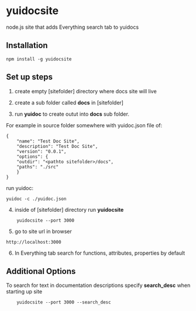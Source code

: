 # yuidocsite


node.js site that adds Everything search tab to yuidocs

## Installation

    npm install -g yuidocsite

## Set up steps

1) create empty [sitefolder] directory where docs site will live

2) create a sub folder called **docs** in [sitefolder]

3) run **yuidoc** to create outut into **docs** sub folder. 

For example in source folder somewhere with yuidoc.json file of:

    {
    	"name": "Test Doc Site",
    	"description": "Test Doc Site",
    	"version": "0.0.1",
    	"options": {
		"outdir": "<pathto sitefolder>/docs",
		"paths": "./src"
    	}
	}
	
run yuidoc:

    yuidoc -c ./yuidoc.json

4) inside of [sitefolder] directory run **yuidocsite**

````
    yuidocsite --port 3000
````

5) go to site url in browser

````
http://localhost:3000
````

6) In Everything tab search for functions, attributes, properties by default 

## Additional Options

To search for text in documentation descriptions specify **search_desc** when starting up site

````
	yuidocsite --port 3000 --search_desc
````